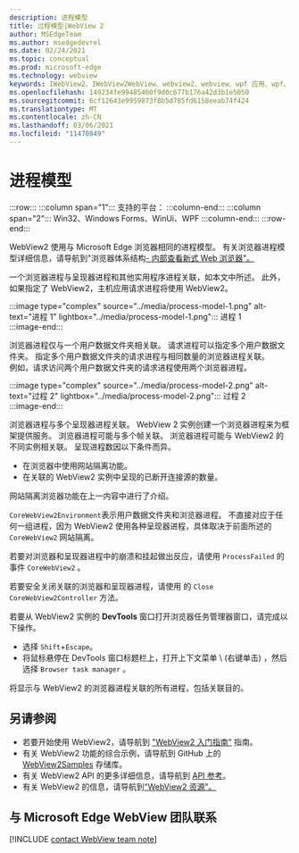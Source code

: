 ```yaml
---
description: 进程模型
title: 过程模型|WebView 2
author: MSEdgeTeam
ms.author: msedgedevrel
ms.date: 02/24/2021
ms.topic: conceptual
ms.prod: microsoft-edge
ms.technology: webview
keywords: IWebView2、IWebView2WebView、webview2、webview、wpf 应用、wpf、edge、ICoreWebView2、ICoreWebView2Host、浏览器控件、边缘 html
ms.openlocfilehash: 149234fe99485460f9d0c677b176a42d3b1e5050
ms.sourcegitcommit: 6cf12643e9959873f8b5d785fd6158eeab74f424
ms.translationtype: MT
ms.contentlocale: zh-CN
ms.lasthandoff: 03/06/2021
ms.locfileid: "11470849"
---
```

# <a name="process-model"></a>进程模型  

:::row:::
   :::column span="1":::
      支持的平台：
   :::column-end:::
   :::column span="2":::
      Win32、Windows Forms、WinUi、WPF
   :::column-end:::
:::row-end:::  

WebView2 使用与 Microsoft Edge 浏览器相同的进程模型。  有关浏览器进程模型详细信息，请导航到"浏览器体系结构[- 内部查看新式 Web 浏览器"。][GoogleDeveloperWebUpdates201809InsideBrowserPart1BrowserArchitecture]  

一个浏览器进程与呈现器进程和其他实用程序进程关联，如本文中所述。  此外，如果指定了 WebView2，主机应用请求进程将使用 WebView2。  

:::image type="complex" source="../media/process-model-1.png" alt-text="进程 1" lightbox="../media/process-model-1.png":::
   进程 1  
:::image-end:::  

浏览器进程仅与一个用户数据文件夹相关联。  请求进程可以指定多个用户数据文件夹。  指定多个用户数据文件夹的请求进程与相同数量的浏览器进程关联。  
例如，请求访问两个用户数据文件夹的请求进程使用两个浏览器进程。  

:::image type="complex" source="../media/process-model-2.png" alt-text="过程 2" lightbox="../media/process-model-2.png":::
   过程 2  
:::image-end:::  

浏览器进程与多个呈现器进程关联。  WebView 2 实例创建一个浏览器进程来为框架提供服务。  浏览器进程可能与多个帧关联。  浏览器进程可能与 WebView2 的不同实例相关联。  呈现进程数因以下条件而异。  

*   在浏览器中使用网站隔离功能。  
*   在关联的 WebView2 实例中呈现的已断开连接源的数量。  

网站隔离浏览器功能在上一内容中进行了介绍。 
<!--todo:  which previous content?  -->  
 

`CoreWebView2Environment`表示用户数据文件夹和浏览器进程。  不直接对应于任何一组进程，因为 WebView2 使用各种呈现器进程，具体取决于前面所述的 `CoreWebView2` 网站隔离。  

若要对浏览器和呈现器进程中的崩溃和挂起做出反应，请使用 `ProcessFailed` 的 事件 `CoreWebView2` 。  

若要安全关闭关联的浏览器和呈现器进程，请使用 的 `Close` `CoreWebView2Controller` 方法。  

若要从 WebView2 实例的 **DevTools** 窗口打开浏览器任务管理器窗口，请完成以下操作。  

*   选择 `Shift`+`Escape`。  
*   将鼠标悬停在 DevTools 窗口标题栏上，打开上下文菜单 \ (右键单击\) ，然后选择 `Browser task manager` 。  

将显示与 WebView2 的浏览器进程关联的所有进程，包括关联目的。  

## <a name="see-also"></a>另请参阅  

*   若要开始使用 WebView2，请导航到 ["WebView2 入门指南"][Webview2IndexGettingStarted] 指南。  
*   有关 WebView2 功能的综合示例，请导航到 GitHub 上的 [WebView2Samples][GithubMicrosoftedgeWebview2samples] 存储库。  
*   有关 WebView2 API 的更多详细信息，请导航到 [API 参考][DotnetApiMicrosoftWebWebview2WpfWebview2]。  
*   有关 WebView2 的信息，请导航到["WebView2 资源"。][Webview2IndexNextSteps]  

## <a name="getting-in-touch-with-the-microsoft-edge-webview-team"></a>与 Microsoft Edge WebView 团队联系  

[!INCLUDE [contact WebView team note](../includes/contact-webview-team-note.md)]  

<!-- links -->  

[Webview2IndexGettingStarted]: ../index.md#getting-started "入门 - Microsoft Edge WebView2 |Microsoft Docs"  
[Webview2IndexNextSteps]: ../index.md#next-steps "下一步 - Microsoft Edge WebView2 |Microsoft Docs"  

[DotnetApiMicrosoftWebWebview2WpfWebview2]: /dotnet/api/microsoft.web.webview2.wpf.webview2 "WebView2 类|Microsoft Docs"  

[GithubMicrosoftedgeWebview2samples]: https://github.com/MicrosoftEdge/WebView2Samples "WebView2 示例 - MicrosoftEdge/WebView2Samples |GitHub"  

[GoogleDeveloperWebUpdates201809InsideBrowserPart1BrowserArchitecture]: https://developers.google.com/web/updates/2018/09/inside-browser-part1#browser-architecture "浏览器体系结构 - 内部查看新式 Web 浏览器 (第 1 部分) "  
